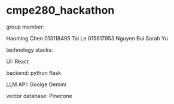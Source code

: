 # cmpe280_hackathon

group member: 

Haoming Chen 013118495
Tai Le 015617953
Nguyen Bui
Sarah Yu


technology stacks:

UI: 
React

backend: 
python flask

LLM API: 
Goolge Gemini

vector database: 
Pinecone

